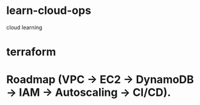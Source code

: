 # learn-cloud-ops
cloud learning

# terraform 


# Roadmap (VPC → EC2 → DynamoDB → IAM → Autoscaling → CI/CD).
